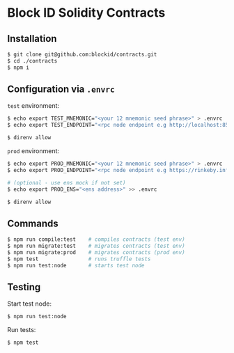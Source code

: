 # Block ID Solidity Contracts

## Installation

```bash
$ git clone git@github.com:blockid/contracts.git
$ cd ./contracts
$ npm i
```

## Configuration via `.envrc`

`test` environment:

```bash 
$ echo export TEST_MNEMONIC="<your 12 mnemonic seed phrase>" > .envrc
$ echo export TEST_ENDPOINT="<rpc node endpoint e.g http://localhost:8545/>" >> .envrc

$ direnv allow
```

`prod` environment:

```bash 
$ echo export PROD_MNEMONIC="<your 12 mnemonic seed phrase>" > .envrc
$ echo export PROD_ENDPOINT="<rpc node endpoint e.g https://rinkeby.infura.io/>" >> .envrc

# (optional - use ens mock if not set)
$ echo export PROD_ENS="<ens address>" >> .envrc

$ direnv allow
```

## Commands

```bash
$ npm run compile:test    # compiles contracts (test env)
$ npm run migrate:test    # migrates contracts (test env)
$ npm run migrate:prod    # migrates contracts (prod env)
$ npm test                # runs truffle tests
$ npm run test:node       # starts test node
```

## Testing

Start test node:
 
```bash
$ npm run test:node
```

Run tests:

```bash
$ npm test
```


